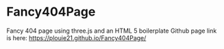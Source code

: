 # Fancy404Page
Fancy 404 page using three.js and an HTML 5 boilerplate
Github page link is here:
https://plouie21.github.io/Fancy404Page/
